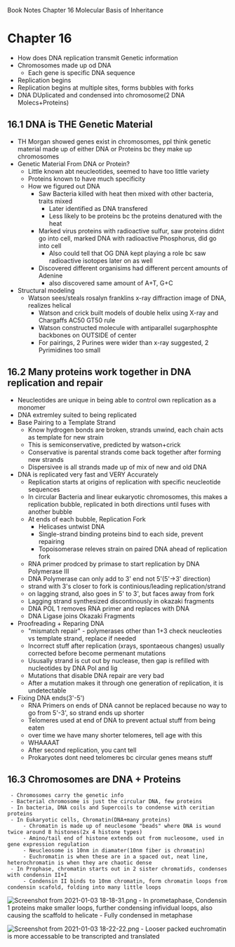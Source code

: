 Book Notes Chapter 16 Molecular Basis of Inheritance

# Chapter 16
 - How does DNA replication transmit Genetic information
 - Chromosomes made up od DNA
	 - Each gene is specific DNA sequence
 - Replication begins
 - Replication begins at multiple sites, forms bubbles with forks
 - DNA DUplicated and condensed into chromosome(2 DNA Molecs+Proteins)

## 16.1 DNA is THE Genetic Material
 - TH Morgan showed genes exist in chromosomes, ppl think genetic material made up of either DNA or Proteins bc they make up chromosomes
 - Genetic Material From DNA or Protein?
	 - Little known abt neucleotides, seemed to have too little variety
	 - Proteins known to have much specificity
	 - How we figured out DNA
		 - Saw Bacteria killed with heat then mixed with other bacteria, traits mixed
			 - Later identified as DNA transfered
			 - Less likely to be proteins bc the proteins denatured with the heat
		 - Marked virus proteins with radioactive sulfur, saw proteins didnt go into cell, marked DNA with radioactive Phosphorus, did go into cell
			 - Also could tell that OG DNA kept playing a role bc saw radioactive isotopes later on as well
		 - Discovered different organisims had different percent amounts of Adenine
			 - also discovered same amount of A+T, G+C
 - Structural modeling
	 - Watson sees/steals rosalyn franklins x-ray diffraction image of DNA, realizes helical
		 - Watson and crick built models of double helix using X-ray and Chargaffs AC50 GT50 rule
		 - Watson constructed molecule with antiparallel sugarphosphte backbones on OUTSIDE of center
		 - For pairings, 2 Purines were wider than x-ray suggested, 2 Pyrimidines too small

## 16.2 Many proteins work together in DNA replication and repair
 - Neucleotides are unique in being able to control own replication as a monomer
 - DNA extremley suited to being replicated
 - Base Pairing to a Template Strand
	 - Know hydrogen bonds are broken, strands unwind, each chain acts as template for new strain
	 - This is semiconservative, predicted by watson+crick
	 - Conservative is parental strands come back together after forming new strands
	 - Dispersivee is all strands made up of mix of new and old DNA
 - DNA is replicated very fast and VERY Accurately
	 - Replication starts at origins of replication with specific neucleotide sequences
	 - In circular Bacteria and linear eukaryotic chromosomes, this makes a replication bubble, replicated in both directions until fuses with another bubble
	 - At ends of each bubble, Replication Fork 
		 - Helicases untwist DNA
		 - Single-strand binding proteins bind to each side, prevent repairing
		 - Topoisomerase releves strain on paired DNA ahead of replication fork
	 - RNA primer prodced by primase to start replication by DNA Polymerase III
	 - DNA Polymerase can only add to 3' end not 5'(5'->3' direction)
	 - strand with 3's closer to fork is continious/leading replication/strand
	 - on lagging strand, also goes in 5' to 3', but faces away from fork
	 - Lagging strand synthesized discontinously in okazaki fragments
	 - DNA POL 1 removes RNA primer and replaces with DNA
	 - DNA Ligase joins Okazaki Fragments
 - Proofreading + Reparing DNA
	 - "mismatch repair" - polymerases other than 1+3 check neucleoties vs template strand, replace if needed
	 - Incorrect stuff after replication (xrays, spontaeous changes) usually corrected before become permenant mutations
	 - Ususally strand is cut out by nuclease, then gap is refilled with nucleotides by DNA Pol and lig
	 - Mutations that disable DNA repair are very bad
	 - After a mutation makes it through one generation of replication, it is undetectable
 - Fixing DNA ends(3'-5')
	 - RNA Primers on ends of DNA cannot be replaced because no way to go from 5'-3', so strand ends up shorter
	 - Telomeres used at end of DNA to prevent actual stuff from being eaten
	 - over time we have many shorter telomeres, tell age with this
	 - WHAAAAT
	 - After second replication, you cant tell
	 - Prokaryotes dont need telomeres bc circular genes means stuff

## 16.3 Chromosomes are DNA + Proteins
	 - Chromosomes carry the genetic info
	 - Bacterial chromosome is just the circular DNA, few proteins
	 - In bacteria, DNA coils and Supercoils to condense with ceritian proteins
	 - In Eukaryotic cells, Chromatin(DNA+many proteins)
		 - Chromatin is made up of neuclesome "beads" where DNA is wound twice around 8 histones(2x 4 histone types)
		 - Amino/tail end of histone extends out from nucleosome, used in gene expression regulation
		 - Neucleosome is 10nm in diamater(10nm fiber is chromatin)
		 - Euchromatin is when these are in a spaced out, neat line, heterochromatin is when they are chaotic dense
	 - In Prophase, chromatin starts out in 2 sister chromatids, condenses with condensin II+I
		 - Condensin II binds to 10nm chromatin, form chromatin loops from condensin scafold, folding into many little loops
![Screenshot from 2021-01-03 18-18-31.png](../../../_resources/513a15ffbe1347ca854bde88e59c2048.png)
	 - In prometaphase, Condensin 1 proteins make smaller loops, further condensing infividual loops, also causing the scaffold to helicate
	 - Fully condensed in metaphase

![Screenshot from 2021-01-03 18-22-22.png](../../../_resources/c700ea50d9ae46e4ab54a2708841874d.png)
	 - Looser packed euchromatin is more accessable to be transcripted and translated


